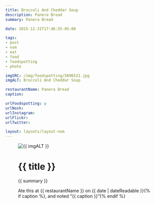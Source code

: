 ```yaml
---
title: Broccoli And Cheddar Soup
description: Panera Bread
summary: Panera Bread

date: 2015-12-31T17:46:55-05:00

tags:
- post
- nom
- eat
- food
- foodspotting
- photo

imgSRC: /img/foodspotting/5696521.jpg
imgALT: Broccoli And Cheddar Soup

restaurantName: Panera Bread
caption: 

urlFoodspotting: y
urlNosh: 
urlInstagram: 
urlFlickr:
urlTwitter: 

layout: layouts/layout-nom
---
```

<figure class="nom">
	<img class="u-photo img-border" src="{{ imgSRC }}" alt="{{ imgALT }}">
	<figcaption>
		<h1 class="title p-name">{{ title }}</h1>
		<p class="summary">{{ summary }}</p>
		<p>Ate this at {{ restaurantName }} on <time class="dt-published" datetime="{{ date | dateIso }}">{{ date | dateReadable }}</time>{% if caption %}, and noted <q class="caption">{{ caption }}</q>{% endif %}
	</figcaption>
</figure>